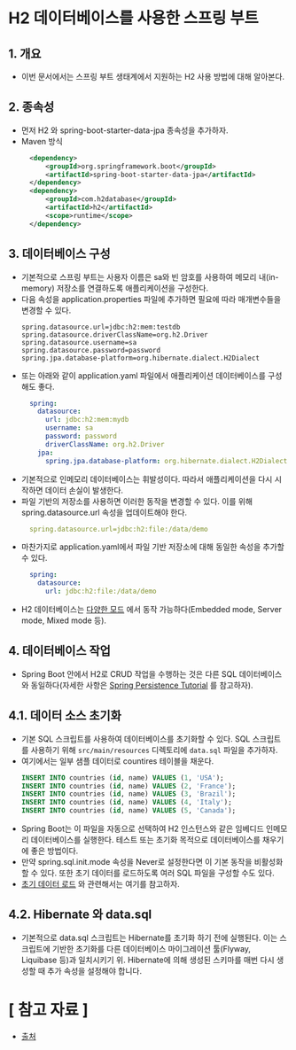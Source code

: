 # H2 데이터베이스를 사용한 스프링 부트

## 1. 개요

* 이번 문서에서는 스프링 부트 생태계에서 지원하는 H2 사용 방법에 대해 알아본다.



## 2. 종속성

* 먼저 H2 와 spring-boot-starter-data-jpa 종속성을 추가하자.
* Maven 방식
  ```xml
    <dependency>
        <groupId>org.springframework.boot</groupId>
        <artifactId>spring-boot-starter-data-jpa</artifactId>
    </dependency>
    <dependency>
        <groupId>com.h2database</groupId>
        <artifactId>h2</artifactId>
        <scope>runtime</scope>
    </dependency>
  ```
  


## 3. 데이터베이스 구성

* 기본적으로 스프링 부트는 사용자 이름은 sa와 빈 암호를 사용하여 메모리 내(in-memory) 저장소를 연결하도록 애플리케이션을 구성한다.
* 다음 속성을 application.properties 파일에 추가하면 필요에 따라 매개변수들을 변경할 수 있다.
  ```properties
  spring.datasource.url=jdbc:h2:mem:testdb
  spring.datasource.driverClassName=org.h2.Driver
  spring.datasource.username=sa
  spring.datasource.password=password
  spring.jpa.database-platform=org.hibernate.dialect.H2Dialect
  ```
* 또는 아래와 같이 application.yaml 파일에서 애플리케이션 데이터베이스를 구성해도 좋다.
  ```yaml
    spring:
      datasource:
        url: jdbc:h2:mem:mydb
        username: sa
        password: password
        driverClassName: org.h2.Driver
      jpa:
        spring.jpa.database-platform: org.hibernate.dialect.H2Dialect
  ```
* 기본적으로 인메모리 데이터베이스는 휘발성이다. 따라서 애플리케이션을 다시 시작하면 데이터 손실이 발생한다.
* 파일 기반의 저장소를 사용하면 이러한 동작을 변경할 수 있다. 이를 위해 spring.datasource.url 속성을 업데이트해야 한다.
  ```yaml
    spring.datasource.url=jdbc:h2:file:/data/demo
  ```
* 마찬가지로 application.yaml에서 파일 기반 저장소에 대해 동일한 속성을 추가할 수 있다.
  ```yaml
    spring:
      datasource:
        url: jdbc:h2:file:/data/demo
  ```
* H2 데이터베이스는 [다양한 모드](http://www.h2database.com/html/features.html#connection_modes) 에서 동작 가능하다(Embedded mode, Server mode, Mixed mode 등).



## 4. 데이터베이스 작업

* Spring Boot 안에서 H2로 CRUD 작업을 수행하는 것은 다른 SQL 데이터베이스와 동일하다(자세한 사항은 [Spring Persistence Tutorial](https://www.baeldung.com/persistence-with-spring-series) 를 참고하자).

## 4.1. 데이터 소스 초기화

* 기본 SQL 스크립트를 사용하여 데이터베이스를 초기화할 수 있다. SQL 스크립트를 사용하기 위해 `src/main/resources` 디렉토리에 `data.sql` 파일을 추가하자.
* 여기에서는 일부 샘플 데이터로 countires 테이블을 채운다.
  ```sql
  INSERT INTO countries (id, name) VALUES (1, 'USA');
  INSERT INTO countries (id, name) VALUES (2, 'France');
  INSERT INTO countries (id, name) VALUES (3, 'Brazil');
  INSERT INTO countries (id, name) VALUES (4, 'Italy');
  INSERT INTO countries (id, name) VALUES (5, 'Canada');
  ```
* Spring Boot는 이 파일을 자동으로 선택하여 H2 인스턴스와 같은 임베디드 인메모리 데이터베이스를 실행한다. 테스트 또는 초기화 목적으로 데이터베이스를 채우기에 좋은 방법이다.
* 만약 spring.sql.init.mode 속성을 Never로 설정한다면 이 기본 동작을 비활성화할 수 있다. 또한 초기 데이터를 로드하도록 여러 SQL 파일을 구성할 수도 있다.
* [초기 데이터 로드](https://www.baeldung.com/spring-boot-data-sql-and-schema-sql) 와 관련해서는 여기를 참고하자.

## 4.2. Hibernate 와 data.sql

* 기본적으로 data.sql 스크립트는 Hibernate를 초기화 하기 전에 실행된다. 이는 스크립트에 기반한 초기화를 다른 데이터베이스 마이그레이션 툴(Flyway, Liquibase 등)과 일치시키기 위. Hibernate에 의해 생성된 스키마를 매번 다시 생성할 때 추가 속성을 설정해야 합니다.










# [ 참고 자료 ]
* [출처](https://www.baeldung.com/spring-boot-h2-database)
